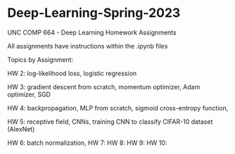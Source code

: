 # Deep-Learning-Spring-2023
UNC COMP 664 - Deep Learning Homework Assignments

All assignments have instructions within the .ipynb files

Topics by Assignment:

HW 2: log-likelihood loss, logistic regression

HW 3: gradient descent from scratch, momentum optimizer, Adam optimizer, SGD

HW 4: backpropagation, MLP from scratch, sigmoid cross-entropy function, 

HW 5: receptive field, CNNs, training CNN to classify CIFAR-10 dataset (AlexNet)

HW 6: batch normalization, 
HW 7:
HW 8:
HW 9:
HW 10:
